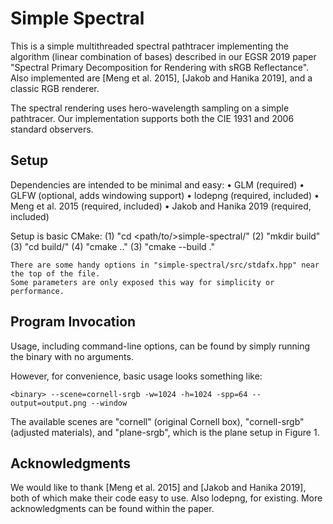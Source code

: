 # Simple Spectral

This is a simple multithreaded spectral pathtracer implementing the algorithm (linear combination of
bases) described in our EGSR 2019 paper "Spectral Primary Decomposition for Rendering with sRGB
Reflectance".  Also implemented are [Meng et al. 2015], [Jakob and Hanika 2019], and a classic RGB
renderer.

The spectral rendering uses hero-wavelength sampling on a simple pathtracer.  Our implementation
supports both the CIE 1931 and 2006 standard observers.

## Setup

Dependencies are intended to be minimal and easy:
	• GLM                   (required)
	• GLFW                  (optional, adds windowing support)
	• lodepng               (required, included)
	• Meng et al.      2015 (required, included)
	• Jakob and Hanika 2019 (required, included)

Setup is basic CMake:
	(1) "cd <path/to/>simple-spectral/"
	(2) "mkdir build"
	(3) "cd build/"
	(4) "cmake .."
	(3) "cmake --build ."

	There are some handy options in "simple-spectral/src/stdafx.hpp" near the top of the file.
	Some parameters are only exposed this way for simplicity or performance.

## Program Invocation

Usage, including command-line options, can be found by simply running the binary with no
arguments.

However, for convenience, basic usage looks something like:

	<binary> --scene=cornell-srgb -w=1024 -h=1024 -spp=64 --output=output.png --window

The available scenes are "cornell" (original Cornell box), "cornell-srgb" (adjusted materials),
and "plane-srgb", which is the plane setup in Figure 1.

## Acknowledgments

We would like to thank [Meng et al. 2015] and [Jakob and Hanika 2019], both of which make their code
easy to use.  Also lodepng, for existing.  More acknowledgments can be found within the paper.
